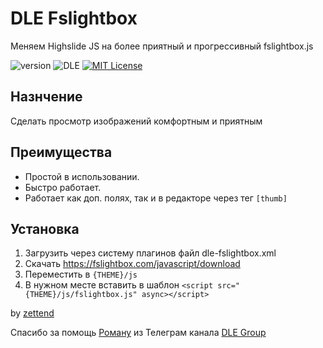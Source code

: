 # DLE Fslightbox
Меняем Highslide JS на более приятный и прогрессивный fslightbox.js

![version](https://img.shields.io/badge/version-0.0.1-red.svg?style=flat-square "Version")
![DLE](https://img.shields.io/badge/DLE-14.x-green.svg?style=flat-square "DLE Version")
[![MIT License](https://img.shields.io/badge/license-MIT-blue.svg?style=flat-square)](https://github.com/DLE-Store/DLE-Fslightbox/blob/main/LICENSE)

## Назнчение
Сделать просмотр изображений комфортным и приятным

## Преимущества
- Простой в использовании.
- Быстро работает.
- Работает как доп. полях, так и в редакторе через тег `[thumb]`

## Установка
1. Загрузить через систему плагинов файл dle-fslightbox.xml
2. Скачать https://fslightbox.com/javascript/download
3. Переместить в `{THEME}/js`
4. В нужном месте вставить в шаблон `<script src="{THEME}/js/fslightbox.js" async></script>`

by [zettend](https://zettend.ru/)

Спасибо за помощь [Роману](https://t.me/dromich) из Телеграм канала [DLE Group](https://t.me/dle_group)

